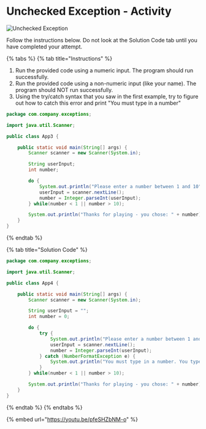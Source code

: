 # Unchecked Exception - Activity

![Unchecked Exception](../../../.gitbook/assets/image%20%2835%29.png)

Follow the instructions below. Do not look at the Solution Code tab until you have completed your attempt.

{% tabs %}
{% tab title="Instructions" %}
1. Run the provided code using a numeric input. The program should run successfully.
2. Run the provided code using a non-numeric input \(like your name\). The program should NOT run successfully.
3. Using the try/catch syntax that you saw in the first example, try to figure out how to catch this error and print "You must type in a number"

```java
package com.company.exceptions;

import java.util.Scanner;

public class App3 {

    public static void main(String[] args) {
        Scanner scanner = new Scanner(System.in);

        String userInput;
        int number;

        do {
            System.out.println("Please enter a number between 1 and 10");
            userInput = scanner.nextLine();
            number = Integer.parseInt(userInput);
        } while(number < 1 || number > 10);

        System.out.println("Thanks for playing - you chose: " + number);
    }
}
```
{% endtab %}

{% tab title="Solution Code" %}
```java
package com.company.exceptions;

import java.util.Scanner;

public class App4 {

    public static void main(String[] args) {
        Scanner scanner = new Scanner(System.in);

        String userInput = "";
        int number = 0;

        do {
            try {
                System.out.println("Please enter a number between 1 and 10");
                userInput = scanner.nextLine();
                number = Integer.parseInt(userInput);
            } catch (NumberFormatException e) {
                System.out.println("You must type in a number. You typed in: " + userInput);
            }
        } while(number < 1 || number > 10);

        System.out.println("Thanks for playing - you chose: " + number);
    }
}
```
{% endtab %}
{% endtabs %}

{% embed url="https://youtu.be/pfeSHZbNM-o" %}



